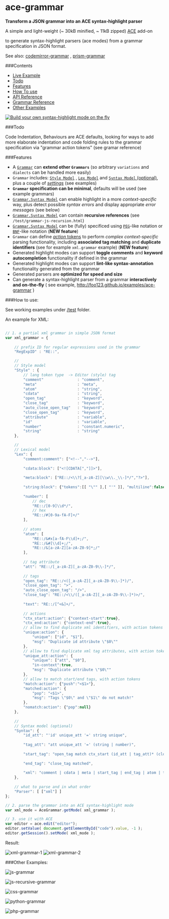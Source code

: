 ace-grammar
===========

__Transform a JSON grammar into an ACE syntax-highlight parser__



A simple and light-weight (~ 30kB minified, ~ 11kB zipped) [ACE](https://github.com/ajaxorg/ace) add-on

to generate syntax-highlight parsers (ace modes) from a grammar specification in JSON format.


See also:  [codemirror-grammar](https://github.com/foo123/codemirror-grammar) , [prism-grammar](https://github.com/foo123/prism-grammar)



###Contents

* [Live Example](http://foo123.github.io/examples/ace-grammar)
* [Todo](#todo)
* [Features](#features)
* [How To use](#how-to-use)
* [API Reference](/api-reference.md)
* [Grammar Reference](/grammar-reference.md)
* [Other Examples](#other-examples)

[![Build your own syntax-highlight mode on the fly](/test/screenshot.png)](http://foo123.github.io/examples/ace-grammar)


###Todo

Code Indentation, Behaviours are ACE defaults, looking for ways to add more elaborate indentation and code folding rules to the grammar specification via "grammar action tokens" (see gramar reference)


###Features

* A [`Grammar`](/grammar-reference.md) can **extend other `Grammars`** (so arbitrary `variations` and `dialects` can be handled more easily)
* `Grammar` includes: [`Style Model`](/grammar-reference.md#style-model) , [`Lex Model`](/grammar-reference.md#lexical-model) and [`Syntax Model` (optional)](/grammar-reference.md#syntax-model), plus a couple of [*settings*](/grammar-reference.md#extra-settings) (see examples)
* **`Grammar` specification can be minimal**, defaults will be used (see example grammars)
* [`Grammar.Syntax Model`](/grammar-reference.md#syntax-model) can enable highlight in a more *context-specific* way, plus detect possible *syntax errors* and display appropriate *error messages* (see below)
* [`Grammar.Syntax Model`](/grammar-reference.md#syntax-model) can contain **recursive references** (see `/test/grammar-js-recursion.html`)
* [`Grammar.Syntax Model`](/grammar-reference.md#syntax-pegbnf-like-notations) can be (fully) specificed using [`PEG`](https://en.wikipedia.org/wiki/Parsing_expression_grammar)-like notation or [`BNF`](https://en.wikipedia.org/wiki/Backus%E2%80%93Naur_Form)-like notation  (**NEW feature**)
* `Grammar` can define [*action* tokens](/grammar-reference.md#action-tokens) to perform *complex context-specific* parsing functionality, including **associated tag matching** and **duplicate identifiers** (see for example `xml.grammar` example) (**NEW feature**)
* Generated highlight modes can support **toggle comments** and **keyword autocompletion** functionality if defined in the grammar
* Generated highlight modes can support **lint-like syntax-annotation** functionality generated from the grammar
* Generated parsers are **optimized for speed and size**
* Can generate a syntax-highlight parser from a grammar **interactively and on-the-fly** ( see example, http://foo123.github.io/examples/ace-grammar )


###How to use:

See working examples under [/test](/test) folder.

An example for XML:


```javascript

// 1. a partial xml grammar in simple JSON format
var xml_grammar = {
    
    // prefix ID for regular expressions used in the grammar
    "RegExpID" : "RE::",

    //
    // Style model
    "Style" : {
        // lang token type  -> Editor (style) tag
        "comment"               : "comment",
        "meta"                  : "meta",
        "atom"                  : "string",
        "cdata"                 : "string",
        "open_tag"              : "keyword",
        "close_tag"             : "keyword",
        "auto_close_open_tag"   : "keyword",
        "close_open_tag"        : "keyword",
        "attribute"             : "variable",
        "id"                    : "variable",
        "number"                : "constant.numeric",
        "string"                : "string"
    },

    //
    // Lexical model
    "Lex": {
        "comment:comment": ["<!--","-->"],
        
        "cdata:block": ["<![CDATA[","]]>"],
        
        "meta:block": ["RE::/<\\?[_a-zA-Z][\\w\\._\\-]*/","?>"],
        
        "string:block": {"tokens":[[ "\"" ],[ "'" ]], "multiline":false},
        
        "number": [
            // dec
            "RE::/[0-9]\\d*/",
            // hex
            "RE::/#[0-9a-fA-F]+/"
        ],
        
        // atoms
        "atom": [
            "RE::/&#x[a-fA-F\\d]+;/",
            "RE::/&#[\\d]+;/",
            "RE::/&[a-zA-Z][a-zA-Z0-9]*;/"
        ],
        
        // tag attribute
        "att": "RE::/[_a-zA-Z][_a-zA-Z0-9\\-]*/",
        
        // tags
        "open_tag": "RE::/<([_a-zA-Z][_a-zA-Z0-9\\-]*)/",
        "close_open_tag": ">",
        "auto_close_open_tag": "/>",
        "close_tag": "RE::/<\\/([_a-zA-Z][_a-zA-Z0-9\\-]*)>/",
        
        "text": "RE::/[^<&]+/",
        
        // actions
        "ctx_start:action": {"context-start":true},
        "ctx_end:action": {"context-end":true},
        // allow to find duplicate xml identifiers, with action tokens
        "unique:action": {
            "unique": ["id", "$1"],
            "msg": "Duplicate id attribute \"$0\""
        },
        // allow to find duplicate xml tag attributes, with action tokens
        "unique_att:action": {
            "unique": ["att", "$0"],
            "in-context":true,
            "msg": "Duplicate attribute \"$0\""
        },
        // allow to match start/end tags, with action tokens
        "match:action": {"push":"<$1>"},
        "matched:action": {
            "pop": "<$1>",
            "msg": "Tags \"$0\" and \"$1\" do not match!"
        },
        "nomatch:action": {"pop":null}
    },
    
    //
    // Syntax model (optional)
    "Syntax": {
        "id_att": "'id' unique_att '=' string unique",
        
        "tag_att": "att unique_att '=' (string | number)",
        
        "start_tag": "open_tag match ctx_start (id_att | tag_att)* (close_open_tag | auto_close_open_tag nomatch) ctx_end",
        
        "end_tag": "close_tag matched",
        
        "xml": "comment | cdata | meta | start_tag | end_tag | atom | text"
    },
    
    // what to parse and in what order
    "Parser": [ ["xml"] ]
};

// 2. parse the grammar into an ACE syntax-highlight mode
var xml_mode = AceGrammar.getMode( xml_grammar );

// 3. use it with ACE
var editor = ace.edit("editor");
editor.setValue( document.getElementById("code").value, -1 );
editor.getSession().setMode( xml_mode );

```


Result:

![xml-grammar-1](/test/grammar-xml-annotations-1.png)
![xml-grammar-2](/test/grammar-xml-annotations-2.png)




###Other Examples:


![js-grammar](/test/grammar-js.png)


![js-recursive-grammar](/test/grammar-js-recursion.png)


![css-grammar](/test/grammar-css.png)


![python-grammar](/test/grammar-python.png)


![php-grammar](/test/grammar-php.png)

